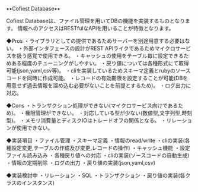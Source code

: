 ▪️▪️Cofiest Database▪️▪️

Cofiest Databaseは、ファイル管理を用いてDBの機能を実装するものとなります。
情報へのアクセスはRESTfulなAPIを用いることが特徴となります。

◆Pros
・ライブラリとしての提供であるためサーバーを別途用意する必要はない。
・外部インタフェースの設計がREST APIライクであるためマイクロサービスを扱う感覚で使用できる。
・キャッシュの使用をテーブル毎に設定できるためある程度のチューニングがしやすい。
・戻り値については各種形式にて取得可能(json,yaml,csv等)。
・cliを実装しているためスキーマ定義とrubyのソースコードを同時に作成可能。
・レコードの有効期限を設定することが可能(DBを用意せず過去情報を溜め込む必要がないことを前提とするため)。
・ログ出力に対応。

◆Cons
・トランザクション処理ができない(マイクロサービス向けであるため)。
・権限管理ができない。
・対応している型が少ない(数値型,文字列型,時刻型)。
・メモリ消費量とディスクIOはトレードオフの関係となる。
・リレーションが使用できない。

◆実装項目
・ファイル管理
・スキーマ定義
・情報のread/write
・cliの実装(各種設定変更,テーブルの作成及び変更,レコードの操作)
・キャッシュ機能
・設定ファイル読み込み
・各種戻り値への対応
・cliの実装(ソースコードの自動生成)
・情報の定期削除
・ログの出力
・戻り値の実装(json,yaml,csv)

◆実装検討中
・リレーション
・SQL
・トランザクション
・戻り値の実装(各クラスのインスタンス)
